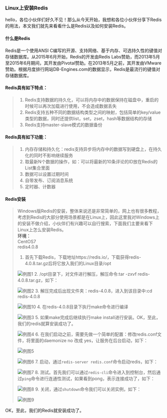 ### Linux上安装Redis
hello，各位小伙伴们好久不见！那么从今天开始，我想和各位小伙伴分享下Redis的用法，本文我们就先来看看什么是Redis以及如何安装Redis。
#### 什么是Redis
Redis是一个使用ANSI C编写的开源、支持网络、基于内存、可选持久性的键值对存储数据库。从2015年6月开始，Redis的开发由Redis Labs赞助，而2013年5月至2015年6月期间，其开发由Pivotal赞助。在2013年5月之前，其开发由VMware赞助。根据月度排行网站DB-Engines.com的数据显示，Redis是最流行的键值对存储数据库。
#### Redis具有如下特点：
>1. Redis支持数据的持久化，可以将内存中的数据保持在磁盘中，重启的时候可以再次加载进行使用，不会造成数据丢失
>2. Redis支持五种不同的数据结构类型之间的映射，包括简单的key/value类型的数据，同时还提供list，set，zset，hash等数据结构的存储
>3. Redis支持master-slave模式的数据备份
#### Redis具有如下功能：
>1. 内存存储和持久化：redis支持异步将内存中的数据写到硬盘上，在持久化的同时不影响继续服务
>2. 取最新N个数据的操作，如：可以将最新的10条评论的ID放在Redis的List集合里面
>3. 数据可以设置过期时间
>4. 自带发布、订阅消息系统
>5. 定时器、计数器
#### Redis安装
> Windows版Redis的安装，整体来说还是非常简单的，网上也有很多教程，考虑到Redis的大部分使用场景都是在Linux上，因此这里我对Windows上的安装不做介绍，小伙伴们有兴趣可以自行搜索，下面我们主要来看下Linux上怎么安装Redis。  
> **环境：**  
> CentOS7  
> redis4.0.8   
> 1. 首先下载Redis，下载地址https://redis.io/，下载获得redis-4.0.8.tar.gz后将它放入我们的Linux目录/opt  
> <!--![例图1](../../../images/Redis/Redis教程/例图1.jpg) -->
> ![例图1](https://s1.ax1x.com/2020/06/26/Ns53bn.jpg)
> 2. /opt目录下，对文件进行解压，解压命令:tar -zxvf redis-4.0.8.tar.gz，如下：  
> <!--![例图2](../../../images/Redis/Redis教程/例图2.jpg) --> 
> ![例图2](https://s1.ax1x.com/2020/06/26/Ns51Ds.jpg)
> 3. 解压完成后出现文件夹：redis-4.0.8，进入到该目录中:cd redis-4.0.8  
> <!--![例图10](../../../images/Redis/Redis教程/例图10.jpg)  -->
> ![例图10](https://s1.ax1x.com/2020/06/26/Ns5MvQ.jpg)
> 4. 在redis-4.0.8目录下执行make命令进行编译  
> <!--![例图3](../../../images/Redis/Redis教程/例图3.jpg) -->
> ![例图3](https://s1.ax1x.com/2020/06/26/Ns5luj.jpg)
> 5. 如果make完成后继续执行make install进行安装。OK，至此，我们的redis就算安装成功了。  
> <!--![例图4](../../../images/Redis/Redis教程/例图4.jpg) -->
> ![例图4](https://s1.ax1x.com/2020/06/26/Ns5Kgg.jpg)
> 6. 在我们启动之前，需要先做一个简单的配置：修改redis.conf文件，将里面的daemonize no 改成 yes，让服务在后台启动，如下：  
> <!--![例图5](../../../images/Redis/Redis教程/例图5.jpg)  --> 
> ![例图5](https://s1.ax1x.com/2020/06/26/Ns5Y5V.jpg)
> <!--![例图6](../../../images/Redis/Redis教程/例图6.jpg) -->
> ![例图6](https://s1.ax1x.com/2020/06/26/Ns5GEq.jpg)
> 7. 启动，通过`redis-server redis.conf`命令启动redis，如下：  
> <!--![例图7](../../../images/Redis/Redis教程/例图7.jpg) -->
> ![例图7](https://s1.ax1x.com/2020/06/26/Ns5JU0.jpg)
> 8. 测试。首先我们可以通过`redis-cli`命令进入到控制台，然后通过`ping`命令进行连通性测试，如果看到pong，表示连接成功了，如下：  
> <!--![例图8](../../../images/Redis/Redis教程/例图8.jpg) -->
> ![例图8](https://s1.ax1x.com/2020/06/26/Ns5NCT.jpg)
> 9. 关闭，通过`shutdown`命令我们可以关闭实例，如下：  
> <!--![例图9](../../../images/Redis/Redis教程/例图9.jpg) -->
> ![例图9](https://s1.ax1x.com/2020/06/26/Ns5U8U.jpg)

OK，至此，我们的Redis就安装成功了。

